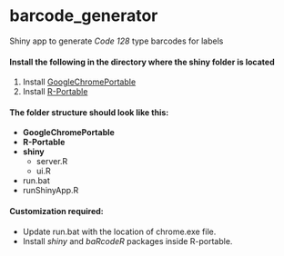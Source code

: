# barcode_generator
Shiny app to generate _Code 128_ type barcodes for labels

#### Install the following in the directory where the shiny folder is located
1. Install [GoogleChromePortable](https://portableapps.com/apps/internet/google_chrome_portable)
2. Install [R-Portable](https://sourceforge.net/projects/rportable/)

#### The folder structure should look like this:
+ **GoogleChromePortable**
+ **R-Portable**
+ **shiny**
    - server.R
    - ui.R
+ run.bat
+ runShinyApp.R

#### Customization required:
- Update run.bat with the location of chrome.exe file.
- Install _shiny_ and _baRcodeR_ packages inside R-portable.
